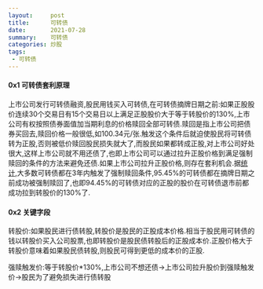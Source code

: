 ```yaml
---
layout:     post
title:      可转债
date:       2021-07-28
summary:    可转债
categories: 炒股
tags:
 - 可转债
---
```


#### 0x1 可转债套利原理

上市公司发行可转债融资,股民用钱买入可转债,在可转债摘牌日期之前:如果正股股价连续30个交易日有15个交易日以上满足正股股价大于等于转股价的130%,上市公司有权按照债券面值加当期利息的价格赎回全部可转债.赎回是指上市公司把债券买回去,赎回价格一般很低,如100.34元/张.触发这个条件后就迫使股民将可转债转为正股,否则被低价赎回股民损失就大了,而股民如果都转成正股,对上市公司好处很大,这样上市公司就不用还债了,也即上市公司可以通过拉升正股价格到满足强制赎回的条件的方法来避免还债.如果上市公司拉升正股价格,则存在套利机会.据[统计][1],大多数可转债都在3年内触发了强制赎回条件,95.45%的可转债都在摘牌日期之前成功被强制赎回了,也即94.45%的可转债对应的正股的股价在可转债退市前都成功拉到转股价的130%了.

#### 0x2 关键字段

转股价:如果股民进行债转股,转股价是股民的正股成本价格.相当于股民用可转债的钱以转股价买入公司股票,也即转股价是股民债转股后的正股成本价.正股价格大于转股价意味着如果股民债转股,则股民可得到更低的成本价的正股.

强赎触发价:等于转股价*130%,上市公司不想还债->上市公司拉升股价到强赎触发价->股民为了避免损失进行债转股

[1]: http://www.360doc.com/content/20/0202/20/256040_889299313.shtml
